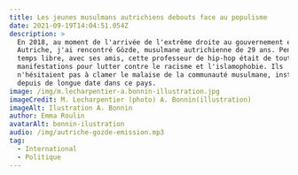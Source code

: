 ```yaml
---
title: Les jeunes musulmans autrichiens debouts face au populisme
date: 2021-09-19T14:04:51.054Z
description: >
  En 2018, au moment de l'arrivée de l'extrême droite au gouvernement en
  Autriche, j'ai rencontré Gözde, musulmane autrichienne de 29 ans. Pendant son
  temps libre, avec ses amis, cette professeur de hip-hop était de toutes les
  manifestations pour lutter contre le racisme et l'islamophobie. Ils
  n'hésitaient pas à clamer le malaise de la communauté musulmane, installée
  depuis de longue date dans ce pays.
image: /img/m.lecharpentier-a.bonnin-illustration.jpg
imageCredit: M. Lecharpentier (photo) A. Bonnin(illustration)
imageAlt: Ilustration A. Bonnin
author: Emma Roulin
avatarAlt: bonnin-ilustration
audio: /img/autriche-gozde-emission.mp3
tag:
  - International
  - Politique
---
```

